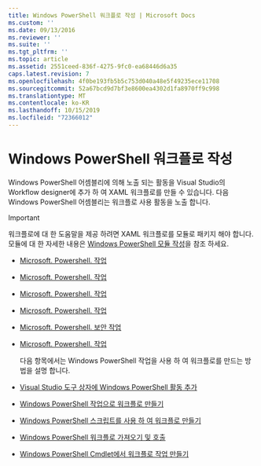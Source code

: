 ```yaml
---
title: Windows PowerShell 워크플로 작성 | Microsoft Docs
ms.custom: ''
ms.date: 09/13/2016
ms.reviewer: ''
ms.suite: ''
ms.tgt_pltfrm: ''
ms.topic: article
ms.assetid: 2551ceed-836f-4275-9fc0-ea68446d6a35
caps.latest.revision: 7
ms.openlocfilehash: 4f0be193fb5b5c753d040a48e5f49235ece11708
ms.sourcegitcommit: 52a67bcd9d7bf3e8600ea4302d1fa8970ff9c998
ms.translationtype: MT
ms.contentlocale: ko-KR
ms.lasthandoff: 10/15/2019
ms.locfileid: "72366012"
---
```

# <a name="writing-a-windows-powershell-workflow"></a>Windows PowerShell 워크플로 작성

Windows PowerShell 어셈블리에 의해 노출 되는 활동을 Visual Studio의 Workflow designer에 추가 하 여 XAML 워크플로를 만들 수 있습니다. 다음 Windows PowerShell 어셈블리는 워크플로 사용 활동을 노출 합니다.

> [!IMPORTANT]
> 워크플로에 대 한 도움말을 제공 하려면 XAML 워크플로를 모듈로 패키지 해야 합니다. 모듈에 대 한 자세한 내용은 [Windows PowerShell 모듈 작성](../module/writing-a-windows-powershell-module.md)을 참조 하세요.

- [Microsoft. Powershell. 작업](/dotnet/api/Microsoft.PowerShell.Activities)

- [Microsoft. Powershell. 작업](/dotnet/api/Microsoft.PowerShell.Core.Activities)

- [Microsoft. Powershell. 작업](/dotnet/api/Microsoft.PowerShell.Diagnostics.Activities)

- [Microsoft. Powershell. 작업](/dotnet/api/Microsoft.PowerShell.Management.Activities)

- [Microsoft. Powershell. 보안 작업](/dotnet/api/Microsoft.PowerShell.Security.Activities)

- [Microsoft. Powershell. 작업](/dotnet/api/Microsoft.PowerShell.Utility.Activities)

  다음 항목에서는 Windows PowerShell 작업을 사용 하 여 워크플로를 만드는 방법을 설명 합니다.

- [Visual Studio 도구 상자에 Windows PowerShell 활동 추가](./adding-windows-powershell-activities-to-the-visual-studio-toolbox.md)

- [Windows PowerShell 작업으로 워크플로 만들기](./creating-a-workflow-with-windows-powershell-activities.md)

- [Windows PowerShell 스크립트를 사용 하 여 워크플로 만들기](./creating-a-workflow-by-using-a-windows-powershell-script.md)

- [Windows PowerShell 워크플로 가져오기 및 호출](./importing-and-invoking-a-windows-powershell-workflow.md)

- [Windows PowerShell Cmdlet에서 워크플로 작업 만들기](./creating-a-workflow-activity-from-a-windows-powershell-cmdlet.md)